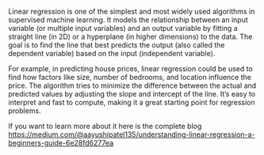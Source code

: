 Linear regression is one of the simplest and most widely used algorithms in supervised machine learning. It models the relationship between an input variable (or multiple input variables) and an output variable by fitting a straight line (in 2D) or a hyperplane (in higher dimensions) to the data. The goal is to find the line that best predicts the output (also called the dependent variable) based on the input (independent variable).

For example, in predicting house prices, linear regression could be used to find how factors like size, number of bedrooms, and location influence the price. The algorithm tries to minimize the difference between the actual and predicted values by adjusting the slope and intercept of the line. It’s easy to interpret and fast to compute, making it a great starting point for regression problems.

If you want to learn more about it here is the complete blog
https://medium.com/@aayushipatel135/understanding-linear-regression-a-beginners-guide-6e28fd6277ea
